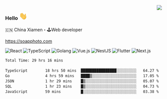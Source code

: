 <img align="right" src="https://github-readme-stats.vercel.app/api?username=yiiu&show_icons=false&bg_color=30,e96443,904e95&title_color=fff&text_color=fff" />

### Hello <img src="https://raw.githubusercontent.com/ABSphreak/ABSphreak/master/gifs/Hi.gif" width="26px" />
 
🇨🇳 China Xiamen・🕹Web developer

https://soapphoto.com

<p align="left"><img src="https://cdn.svgporn.com/logos/react.svg" alt="React" width="32" height="32"/> <img src="https://cdn.svgporn.com/logos/typescript-icon.svg" alt="TypeScript" width="32" height="32"/> <img src="https://cdn.svgporn.com/logos/gopher.svg" alt="Golang" width="32" height="32"/> <img src="https://cdn.svgporn.com/logos/vue.svg" alt="Vue.js" width="32" height="32"/> <img src="https://cdn.svgporn.com/logos/nestjs.svg" alt="NestJS" width="32" height="32"/> <img src="https://cdn.svgporn.com/logos/flutter.svg" alt="Flutter" width="32" height="32"/> <img src="https://cdn.svgporn.com/logos/nextjs-icon.svg" alt="Next.js" width="32" height="32"/></p>


<!--START_SECTION:waka-->

```txt
Total Time: 29 hrs 16 mins

TypeScript        18 hrs 50 mins  ████████████████░░░░░░░░░   64.27 %
Go                4 hrs 59 mins   ████▒░░░░░░░░░░░░░░░░░░░░   17.05 %
JSON              1 hr 29 mins    █▒░░░░░░░░░░░░░░░░░░░░░░░   05.07 %
SQL               1 hr 23 mins    █▒░░░░░░░░░░░░░░░░░░░░░░░   04.73 %
JavaScript        59 mins         █░░░░░░░░░░░░░░░░░░░░░░░░   03.38 %
```

<!--END_SECTION:waka-->
